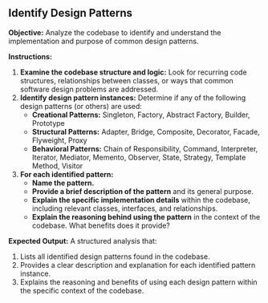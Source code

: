## Identify Design Patterns

**Objective:** Analyze the codebase to identify and understand the implementation and purpose of common design patterns.

**Instructions:**

1. **Examine the codebase structure and logic:** Look for recurring code structures, relationships between classes, or ways that common software design problems are addressed.
2. **Identify design pattern instances:** Determine if any of the following design patterns (or others) are used:
    * **Creational Patterns:** Singleton, Factory, Abstract Factory, Builder, Prototype
    * **Structural Patterns:** Adapter, Bridge, Composite, Decorator, Facade, Flyweight, Proxy
    * **Behavioral Patterns:** Chain of Responsibility, Command, Interpreter, Iterator, Mediator, Memento, Observer, State, Strategy, Template Method, Visitor
3. **For each identified pattern:**
    * **Name the pattern.**
    * **Provide a brief description of the pattern** and its general purpose. 
    * **Explain the specific implementation details** within the codebase, including relevant classes, interfaces, and relationships.
    * **Explain the reasoning behind using the pattern** in the context of the codebase. What benefits does it provide? 

**Expected Output:** A structured analysis that:

1. Lists all identified design patterns found in the codebase.
2. Provides a clear description and explanation for each identified pattern instance.
3. Explains the reasoning and benefits of using each design pattern within the specific context of the codebase. 
